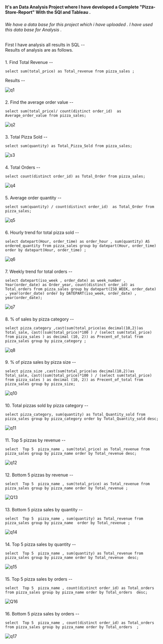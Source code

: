 <h4 align="left">It's an Data Analysis Project where I have developed a Complete "Pizza-Store-Report" With the SQl and Tableau .</h4>

###

<h6 align="left">We have a data base for this project which i have uploaded . I have used this data base for Analysis .</h6>

###

<p align="left">First I have analysis all results in SQL --<br>Results of analysis are as follows.</p>

###

<p align="left">1.  Find Total Revenue  --</p>

```select sum(total_price) as Total_revenue from pizza_sales ;```

<p align="left">Results  --</p>

![q1](https://github.com/pawan941394/Pizza-Store-Report/assets/63099276/1f0b7926-e657-42a1-95c7-cfa081584b63)

###

<p align="left">2. Find the average order value --</p>

```select sum(total_price)/ count(distinct order_id)  as Average_order_value from pizza_sales;```

![q2](https://github.com/pawan941394/Pizza-Store-Report/assets/63099276/2dc4e279-a486-430c-a2db-54a15db781d8)


###

<p align="left">3. Total Pizza Sold --</p>

```select sum(quantity) as Total_Pizza_Sold from pizza_sales;```

![s3](https://github.com/pawan941394/Pizza-Store-Report/assets/63099276/1baa5fcc-c385-4124-8e95-9b3ece71f199)

###

<p align="left">4.  Total Orders --</p>

```select count(distinct order_id) as Total_Order from pizza_sales;```

![q4](https://github.com/pawan941394/Pizza-Store-Report/assets/63099276/2e7162af-e145-4695-98c2-9691486895cf)


###

<p align="left">5. Average order quantity --</p>

```select sum(quantity) / count(distinct order_id)  as Total_Order from pizza_sales;```

![q5](https://github.com/pawan941394/Pizza-Store-Report/assets/63099276/378ccfcf-37b4-4a75-97c1-dee9b4653188)


###

<p align="left">6.  Hourly trend for total pizza sold --</p>

```select datepart(Hour, order_time) as order_hour , sum(quantity) AS ordered_quantity from pizza_sales group by datepart(Hour, order_time)  order by datepart(Hour, order_time) ;```

![q6](https://github.com/pawan941394/Pizza-Store-Report/assets/63099276/8a099717-52b7-4730-a9a7-9e5c4125beb6)

###

<p align="left">7.  Weekly trend for total orders --</p>

```select datepart(iso_week , order_date) as week_number , Year(order_date) as Order_year, count(distinct order_id) as Total_orders from pizza_sales group by datepart(ISO_WEEK, order_date) , year(order_date) order by DATEPART(iso_week, order_date) , year(order_date);```

![q7](https://github.com/pawan941394/Pizza-Store-Report/assets/63099276/9e072ab1-444d-4d70-bac2-084b38bafeb1)

###

<p align="left">8.  % of sales by pizza category --</p>

```select pizza_category ,cast(sum(total_price)as decimal(10,2))as Total_sale, cast((sum(total_price)*100 ) / (select sum(total_price) from pizza_sales ) as decimal (10, 2)) as Precent_of_total from pizza_sales group by pizza_category ;```

![q8](https://github.com/pawan941394/Pizza-Store-Report/assets/63099276/efcb8903-811f-4b9a-9f9d-fec0e78fe890)

###

<p align="left">9.  % of pizza sales by pizza size  --</p>

```select pizza_size ,cast(sum(total_price)as decimal(10,2))as Total_sale, cast((sum(total_price)*100 ) / (select sum(total_price) from pizza_sales ) as decimal (10, 2)) as Precent_of_total from pizza_sales group by pizza_size;```

![q10](https://github.com/pawan941394/Pizza-Store-Report/assets/63099276/e28a67d4-64cb-41c0-943c-4e7894cdbb0e)

###

<p align="left">10.  Total pizzas sold by pizza category  --</p>

```select pizza_category, sum(quantity) as Total_Quantity_sold from pizza_sales group by pizza_category order by Total_Quantity_sold desc;	```

![q11](https://github.com/pawan941394/Pizza-Store-Report/assets/63099276/4884fc01-3c91-4717-b97c-dad035ff23c7)

###

<p align="left">11.  Top 5 pizzas by revenue  --</p>

```select  Top 5  pizza_name , sum(total_price) as Total_revenue from pizza_sales group by pizza_name order by Total_revenue desc;```

![q12](https://github.com/pawan941394/Pizza-Store-Report/assets/63099276/f5451a20-d77c-498d-b147-86ba57053e6a)

###

<p align="left">12. Bottom 5 pizzas by revenue   --</p>

```select  Top 5  pizza_name , sum(total_price) as Total_revenue from pizza_sales group by pizza_name order by Total_revenue ;```

![Q13](https://github.com/pawan941394/Pizza-Store-Report/assets/63099276/558e457e-489a-4c95-8129-3877c61f2508)

###

<p align="left">13.  Bottom 5  pizza sales by quantity --</p>

```select  Top 5  pizza_name , sum(quantity) as Total_revenue from pizza_sales group by pizza_name	order by Total_revenue ;```

![q14](https://github.com/pawan941394/Pizza-Store-Report/assets/63099276/48f791d7-410a-450c-baf3-ea69d4e7237d)

###

<p align="left">14.  Top 5  pizza sales by quantity --</p>

```select  Top 5  pizza_name , sum(quantity) as Total_revenue from pizza_sales group by pizza_name order by Total_revenue  desc;```

![q15](https://github.com/pawan941394/Pizza-Store-Report/assets/63099276/9f4f44fe-b902-46bb-8387-05f79bd0bd77)

###

<p align="left">15.  Top 5  pizza sales by orders --</p>

```select  Top 5  pizza_name , count(distinct order_id) as Total_orders from pizza_sales group by pizza_name order by Total_orders  desc;```

![Q16](https://github.com/pawan941394/Pizza-Store-Report/assets/63099276/acd757d9-3a7c-4686-bba7-b94148e89fda)

###

<p align="left">16.  Bottom 5  pizza sales by orders  --</p>

```select  Top 5  pizza_name , count(distinct order_id) as Total_orders from pizza_sales group by pizza_name order by Total_orders  ;```

![q17](https://github.com/pawan941394/Pizza-Store-Report/assets/63099276/4b07f7c3-cecf-43cd-b0ca-41ed09f57f86)

###
